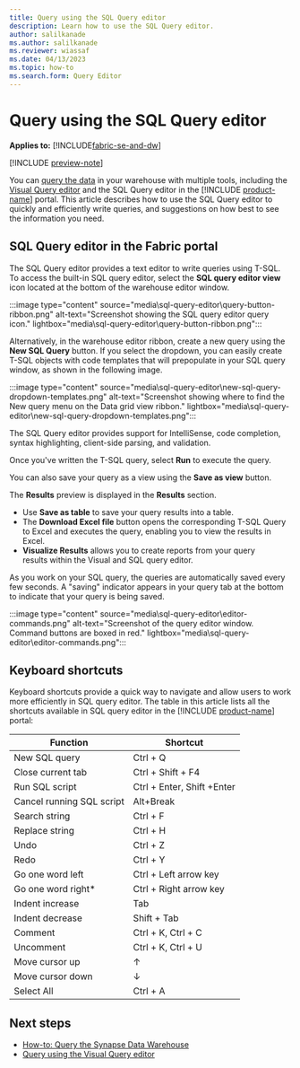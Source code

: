 ```yaml
---
title: Query using the SQL Query editor
description: Learn how to use the SQL Query editor.
author: salilkanade
ms.author: salilkanade
ms.reviewer: wiassaf
ms.date: 04/13/2023
ms.topic: how-to
ms.search.form: Query Editor
---
```


# Query using the SQL Query editor

**Applies to:** [!INCLUDE[fabric-se-and-dw](includes/applies-to-version/fabric-se-and-dw.md)]

[!INCLUDE [preview-note](../includes/preview-note.md)]

You can [query the data](query-warehouse.md) in your warehouse with multiple tools, including the [Visual Query editor](visual-query-editor.md) and the SQL Query editor in the [!INCLUDE [product-name](../includes/product-name.md)] portal. This article describes how to use the SQL Query editor to quickly and efficiently write queries, and suggestions on how best to see the information you need.

## SQL Query editor in the Fabric portal

The SQL Query editor provides a text editor to write queries using T-SQL. To access the built-in SQL query editor, select the **SQL query editor view** icon located at the bottom of the warehouse editor window.

:::image type="content" source="media\sql-query-editor\query-button-ribbon.png" alt-text="Screenshot showing the SQL query editor query icon." lightbox="media\sql-query-editor\query-button-ribbon.png":::

Alternatively, in the warehouse editor ribbon, create a new query using the **New SQL Query** button. If you select the dropdown, you can easily create T-SQL objects with code templates that will prepopulate in your SQL query window, as shown in the following image.

:::image type="content" source="media\sql-query-editor\new-sql-query-dropdown-templates.png" alt-text="Screenshot showing where to find the New query menu on the Data grid view ribbon." lightbox="media\sql-query-editor\new-sql-query-dropdown-templates.png":::

The SQL Query editor provides support for IntelliSense, code completion, syntax highlighting, client-side parsing, and validation. 

Once you've written the T-SQL query, select **Run** to execute the query. 

You can also save your query as a view using the **Save as view** button. 

The **Results** preview is displayed in the **Results** section. 

- Use **Save as table** to save your query results into a table. 
- The **Download Excel file** button opens the corresponding T-SQL Query to Excel and executes the query, enabling you to view the results in Excel. 
- **Visualize Results** allows you to create reports from your query results within the Visual and SQL query editor.

As you work on your SQL query, the queries are automatically saved every few seconds. A "saving" indicator appears in your query tab at the bottom to indicate that your query is being saved.

:::image type="content" source="media\sql-query-editor\editor-commands.png" alt-text="Screenshot of the query editor window. Command buttons are boxed in red." lightbox="media\sql-query-editor\editor-commands.png":::

## Keyboard shortcuts

Keyboard shortcuts provide a quick way to navigate and allow users to work more efficiently in SQL query editor. The table in this article lists all the shortcuts available in SQL query editor in the [!INCLUDE [product-name](../includes/product-name.md)] portal:

| **Function** | **Shortcut** |
|---|---|
| New SQL query | Ctrl + Q |
| Close current tab | Ctrl + Shift + F4 |
| Run SQL script | Ctrl + Enter, Shift +Enter |
| Cancel running SQL script | Alt+Break |
| Search string | Ctrl + F |
| Replace string | Ctrl + H |
| Undo | Ctrl + Z |
| Redo | Ctrl + Y |
| Go one word left | Ctrl + Left arrow key |
| Go one word right*| Ctrl + Right arrow key |
| Indent increase | Tab |
| Indent decrease | Shift + Tab |
| Comment | Ctrl + K, Ctrl + C |
| Uncomment | Ctrl + K, Ctrl + U |
| Move cursor up | ↑ |
| Move cursor down | ↓ |
|Select All | Ctrl + A |



## Next steps

- [How-to: Query the Synapse Data Warehouse](query-warehouse.md)
- [Query using the Visual Query editor](visual-query-editor.md)
